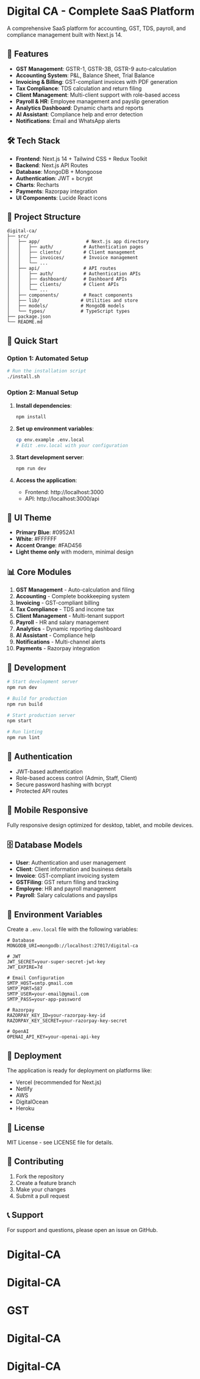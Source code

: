 # Digital CA - Complete SaaS Platform

A comprehensive SaaS platform for accounting, GST, TDS, payroll, and compliance management built with Next.js 14.

## 🚀 Features

- **GST Management**: GSTR-1, GSTR-3B, GSTR-9 auto-calculation
- **Accounting System**: P&L, Balance Sheet, Trial Balance
- **Invoicing & Billing**: GST-compliant invoices with PDF generation
- **Tax Compliance**: TDS calculation and return filing
- **Client Management**: Multi-client support with role-based access
- **Payroll & HR**: Employee management and payslip generation
- **Analytics Dashboard**: Dynamic charts and reports
- **AI Assistant**: Compliance help and error detection
- **Notifications**: Email and WhatsApp alerts

## 🛠 Tech Stack

- **Frontend**: Next.js 14 + Tailwind CSS + Redux Toolkit
- **Backend**: Next.js API Routes
- **Database**: MongoDB + Mongoose
- **Authentication**: JWT + bcrypt
- **Charts**: Recharts
- **Payments**: Razorpay integration
- **UI Components**: Lucide React icons

## 📁 Project Structure

```
digital-ca/
├── src/
│   ├── app/                 # Next.js app directory
│   │   ├── auth/           # Authentication pages
│   │   ├── clients/        # Client management
│   │   ├── invoices/       # Invoice management
│   │   └── ...
│   ├── api/                # API routes
│   │   ├── auth/           # Authentication APIs
│   │   ├── dashboard/      # Dashboard APIs
│   │   ├── clients/        # Client APIs
│   │   └── ...
│   ├── components/         # React components
│   ├── lib/               # Utilities and store
│   ├── models/            # MongoDB models
│   └── types/             # TypeScript types
├── package.json
└── README.md
```

## 🚀 Quick Start

### Option 1: Automated Setup
```bash
# Run the installation script
./install.sh
```

### Option 2: Manual Setup

1. **Install dependencies**:
   ```bash
   npm install
   ```

2. **Set up environment variables**:
   ```bash
   cp env.example .env.local
   # Edit .env.local with your configuration
   ```

3. **Start development server**:
   ```bash
   npm run dev
   ```

4. **Access the application**:
   - Frontend: http://localhost:3000
   - API: http://localhost:3000/api

## 🎨 UI Theme

- **Primary Blue**: #0952A1
- **White**: #FFFFFF  
- **Accent Orange**: #FAD456
- **Light theme only** with modern, minimal design

## 📊 Core Modules

1. **GST Management** - Auto-calculation and filing
2. **Accounting** - Complete bookkeeping system
3. **Invoicing** - GST-compliant billing
4. **Tax Compliance** - TDS and income tax
5. **Client Management** - Multi-tenant support
6. **Payroll** - HR and salary management
7. **Analytics** - Dynamic reporting dashboard
8. **AI Assistant** - Compliance help
9. **Notifications** - Multi-channel alerts
10. **Payments** - Razorpay integration

## 🔧 Development

```bash
# Start development server
npm run dev

# Build for production
npm run build

# Start production server
npm start

# Run linting
npm run lint
```

## 🔐 Authentication

- JWT-based authentication
- Role-based access control (Admin, Staff, Client)
- Secure password hashing with bcrypt
- Protected API routes

## 📱 Mobile Responsive

Fully responsive design optimized for desktop, tablet, and mobile devices.

## 🗄️ Database Models

- **User**: Authentication and user management
- **Client**: Client information and business details
- **Invoice**: GST-compliant invoicing system
- **GSTFiling**: GST return filing and tracking
- **Employee**: HR and payroll management
- **Payroll**: Salary calculations and payslips

## 🔧 Environment Variables

Create a `.env.local` file with the following variables:

```env
# Database
MONGODB_URI=mongodb://localhost:27017/digital-ca

# JWT
JWT_SECRET=your-super-secret-jwt-key
JWT_EXPIRE=7d

# Email Configuration
SMTP_HOST=smtp.gmail.com
SMTP_PORT=587
SMTP_USER=your-email@gmail.com
SMTP_PASS=your-app-password

# Razorpay
RAZORPAY_KEY_ID=your-razorpay-key-id
RAZORPAY_KEY_SECRET=your-razorpay-key-secret

# OpenAI
OPENAI_API_KEY=your-openai-api-key
```

## 🚀 Deployment

The application is ready for deployment on platforms like:
- Vercel (recommended for Next.js)
- Netlify
- AWS
- DigitalOcean
- Heroku

## 📝 License

MIT License - see LICENSE file for details.

## 🤝 Contributing

1. Fork the repository
2. Create a feature branch
3. Make your changes
4. Submit a pull request

## 📞 Support

For support and questions, please open an issue on GitHub.
# Digital-CA
# Digital-CA
# GST
# Digital-CA
# Digital-CA
